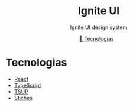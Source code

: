 <h1 align="center">
   Ignite UI
</h1>

<p align="center">
  Ignite UI design system
 </p>

 <p align="center">
  <a href="#tecnologias">🚀 Tecnologias</a>&nbsp;&nbsp;&nbsp;
</p>

# Tecnologias
- [React](https://react.dev/)
- [TypeScript](https://github.com/microsoft/TypeScript)
- [TSUP](https://tsup.egoist.dev/)
- [Stiches](https://stitches.dev/)